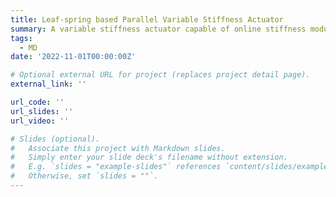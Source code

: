 ```yaml
---
title: Leaf-spring based Parallel Variable Stiffness Actuator
summary: A variable stiffness actuator capable of online stiffness modulation to save energy and increase power.
tags:
  - MD
date: '2022-11-01T00:00:00Z'

# Optional external URL for project (replaces project detail page).
external_link: ''

url_code: ''
url_slides: ''
url_video: ''

# Slides (optional).
#   Associate this project with Markdown slides.
#   Simply enter your slide deck's filename without extension.
#   E.g. `slides = "example-slides"` references `content/slides/example-slides.md`.
#   Otherwise, set `slides = ""`.
---
```

